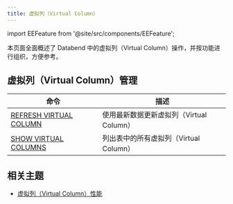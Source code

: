 ```yaml
---
title: 虚拟列（Virtual Column）
---
```

import EEFeature from '@site/src/components/EEFeature';

<EEFeature featureName='VIRTUAL COLUMN'/>

本页面全面概述了 Databend 中的虚拟列（Virtual Column）操作，并按功能进行组织，方便参考。

## 虚拟列（Virtual Column）管理

| 命令 | 描述 |
|---------|-------------|
| [REFRESH VIRTUAL COLUMN](refresh-virtual-column.md) | 使用最新数据更新虚拟列（Virtual Column） |
| [SHOW VIRTUAL COLUMNS](show-virtual-columns.md) | 列出表中的所有虚拟列（Virtual Column） |

## 相关主题

- [虚拟列（Virtual Column）性能](/guides/performance/virtual-column)